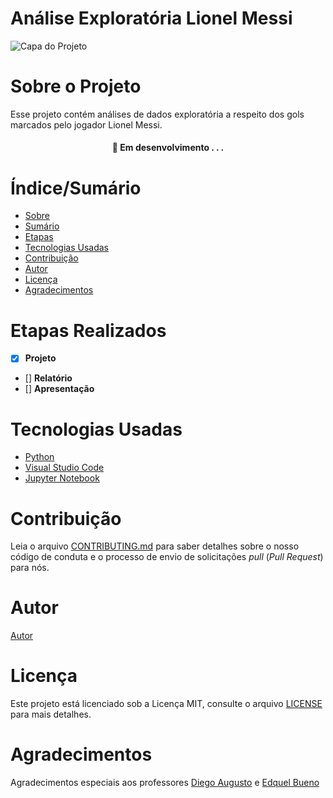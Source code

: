 # Análise Exploratória Lionel Messi


![Capa do Projeto](https://agenciabrasil.ebc.com.br/esportes/noticia/2023-03/empolgacao-saudita-aumenta-com-anuncio-da-3a-visita-de-messi-ao-pais#)

# Sobre o Projeto

Esse projeto contém análises de dados exploratória a respeito dos gols marcados pelo jogador Lionel Messi.

<h4 align="center"> 
	🚧  Em desenvolvimento . . .
</h4>

# Índice/Sumário

* [Sobre](#sobre-o-projeto)
* [Sumário](#índice/sumário)
* [Etapas](#requisitos-funcionais)
* [Tecnologias Usadas](#tecnologias-usadas)
* [Contribuição](#contribuição)
* [Autor](#autor)
* [Licença](#licença)
* [Agradecimentos](#agradecimentos)


# Etapas Realizados

- [x] **Projeto**
- [] **Relatório**
- [] **Apresentação**


# Tecnologias Usadas

- [Python](https://www.python.org/)
- [Visual Studio Code](https://code.visualstudio.com/)
- [Jupyter Notebook](https://jupyter.org/)


# Contribuição

Leia o arquivo [CONTRIBUTING.md](CONTRIBUTING.md) para saber detalhes sobre o nosso código de conduta e o processo de envio de solicitações *pull* (*Pull Request*) para nós.

# Autor

[Autor](https://github.com/PabloCassio/analise-exploratoria-messi#contributors)

# Licença

Este projeto está licenciado sob a Licença MIT,  consulte o arquivo [LICENSE](LICENSE) para mais detalhes.

# Agradecimentos

Agradecimentos especiais aos professores [Diego Augusto](https://github.com/profdiegoaugusto) e [Edquel Bueno](https://www.linkedin.com/in/edquel-b-prado-farias-6a67a725/)